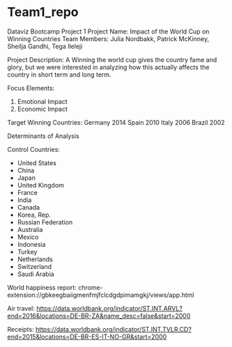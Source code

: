 # Team1_repo
Dataviz Bootcamp Project 1
Project Name: Impact of the World Cup on Winning Countries
Team Members: Julia Nordbakk, Patrick McKinney, Sheilja Gandhi, Tega Ileleji


Project Description: A Winning the world cup gives the country fame and glory, but we were interested in analyzing how this actually affects the country in short term and long term.


Focus Elements: 
1. Emotional Impact
2. Economic Impact

Target Winning Countries: 
Germany 2014
Spain 2010
Italy 2006
Brazil 2002

Determinants of Analysis

Control Countries: 

* United States
* China
* Japan
* United Kingdom
* France
* India
* Canada
* Korea, Rep.
* Russian Federation
* Australia
* Mexico
* Indonesia
* Turkey
* Netherlands
* Switzerland
* Saudi Arabia










World happiness report: chrome-extension://gbkeegbaiigmenfmjfclcdgdpimamgkj/views/app.html

Air travel: https://data.worldbank.org/indicator/ST.INT.ARVL?end=2016&locations=DE-BR-ZA&name_desc=false&start=2000

Receipts: https://data.worldbank.org/indicator/ST.INT.TVLR.CD?end=2015&locations=DE-BR-ES-IT-NO-GR&start=2000
